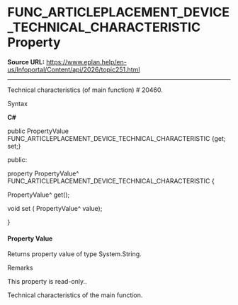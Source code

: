 # FUNC_ARTICLEPLACEMENT_DEVICE_TECHNICAL_CHARACTERISTIC Property

**Source URL:** https://www.eplan.help/en-us/Infoportal/Content/api/2026/topic251.html

---

Technical characteristics (of main function) # 20460.

Syntax

**C#**



public PropertyValue FUNC_ARTICLEPLACEMENT_DEVICE_TECHNICAL_CHARACTERISTIC {get; set;}

public:

property PropertyValue^ FUNC_ARTICLEPLACEMENT_DEVICE_TECHNICAL_CHARACTERISTIC {

   PropertyValue^ get();

   void set (    PropertyValue^ value);

}


#### Property Value

Returns property value of type System.String.

Remarks

This property is read-only..

Technical characteristics of the main function.

